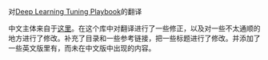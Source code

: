 对[Deep Learning Tuning Playbook](https://github.com/google-research/tuning_playbook)的翻译

中文主体来自于[这里](https://github.com/chunqiangqian/deepLearningTuning)。在这个库中对翻译进行了一些修正，以及对一些不太通顺的地方进行了修改。补充了目录和一些参考链接，把一些标题进行了修改。并添加了一些英文版里有，而未在中文版中出现的内容。

